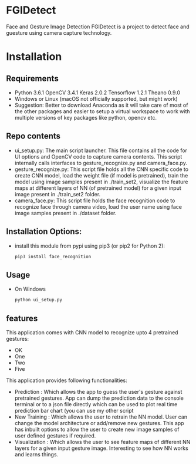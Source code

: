 # FGIDetect
Face and Gesture Image Detection
FGIDetect is a project to detect face and guesture using camera capture technology.
# Installation
## Requirements
- Python 3.6.1 OpenCV 3.4.1 Keras 2.0.2 Tensorflow 1.2.1 Theano 0.9.0
- Windows or Linux (macOS not officially supported, but might work)
- Suggestion: Better to download Anaconda as it will take care of most of the other packages and easier to setup a virtual workspace to work with multiple versions of key packages like python, opencv etc.
## Repo contents
- ui_setup.py: The main script launcher. This file contains all the code for UI options and OpenCV code to capture camera contents. This script internally calls interfaces to gesture_recognize.py and camera_face.py.
- gesture_recognize.py: This script file holds all the CNN specific code to create CNN model, load the weight file (if model is pretrained), train the model using image samples present in ./train_set2, visualize the feature maps at different layers of NN (of pretrained model) for a given input image present in ./train_set2 folder.
- camera_face.py: This script file holds the face recognition code to recognize face through camera video, load the user  name using face image samples present in ./dataset folder.
## Installation Options:
- install this module from pypi using pip3 (or pip2 for Python 2):
  ```bash
  pip3 install face_recognition
  ```
## Usage
- On Windows 
  ```bash
  python ui_setup.py
  ```
## features
This application comes with CNN model to recognize upto 4 pretrained gestures:
- OK
- One
- Two
- Five

This application provides following functionalities:
- Prediction : Which allows the app to guess the user's gesture against pretrained gestures. App can dump the prediction data to the console terminal or to a json file directly which can be used to plot real time prediction bar chart (you can use my other script
- New Training : Which allows the user to retrain the NN model. User can change the model architecture or add/remove new gestures. This app has inbuilt options to allow the user to create new image samples of user defined gestures if required.
- Visualization : Which allows the user to see feature maps of different NN layers for a given input gesture image. Interesting to see how NN works and learns things.
